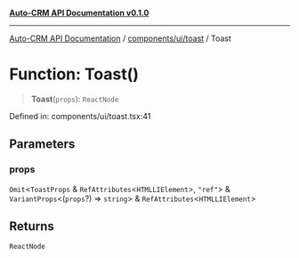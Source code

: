 [**Auto-CRM API Documentation v0.1.0**](../../../../README.md)

***

[Auto-CRM API Documentation](../../../../README.md) / [components/ui/toast](../README.md) / Toast

# Function: Toast()

> **Toast**(`props`): `ReactNode`

Defined in: components/ui/toast.tsx:41

## Parameters

### props

`Omit`\<`ToastProps` & `RefAttributes`\<`HTMLLIElement`\>, `"ref"`\> & `VariantProps`\<(`props`?) => `string`\> & `RefAttributes`\<`HTMLLIElement`\>

## Returns

`ReactNode`
